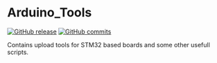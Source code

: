 # Arduino_Tools
[![GitHub release](https://img.shields.io/github/release/stm32duino/Arduino_Tools.svg)](https://github.com/stm32duino/Arduino_Tools/releases/latest)
[![GitHub commits](https://img.shields.io/github/commits-since/stm32duino/Arduino_Tools/2.2.2.svg)](https://github.com/stm32duino/Arduino_Tools/compare/2.2.2...master)

Contains upload tools for STM32 based boards and some other usefull scripts.
